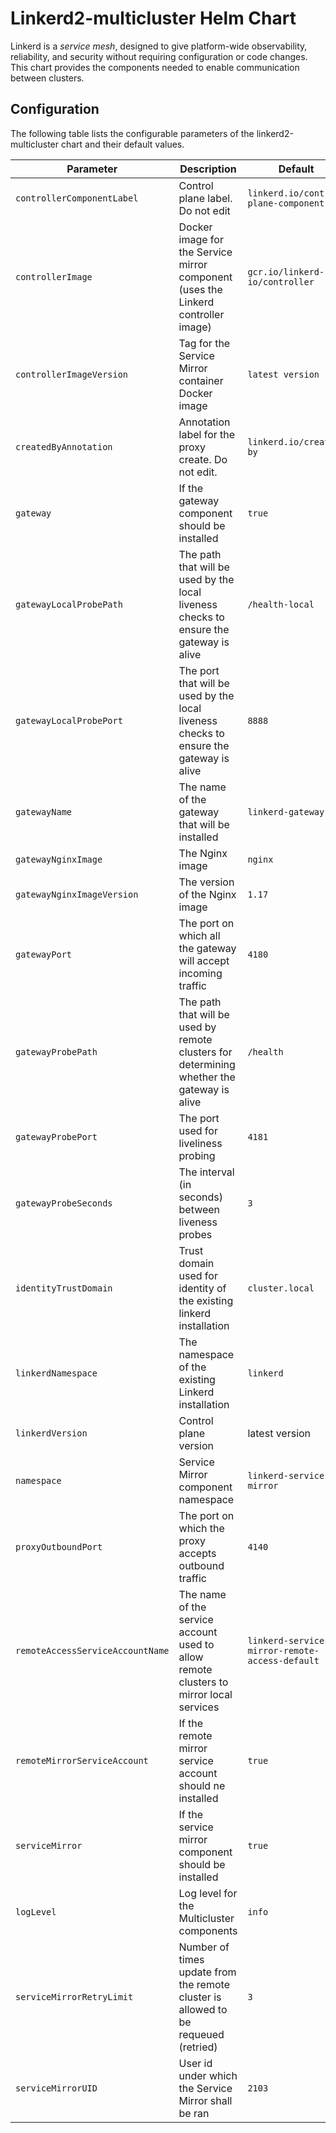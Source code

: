 
# Linkerd2-multicluster Helm Chart

Linkerd is a *service mesh*, designed to give platform-wide observability,
reliability, and security without requiring configuration or code changes. This
chart provides the components needed to enable communication between clusters.

## Configuration

The following table lists the configurable parameters of the
linkerd2-multicluster chart and their default values.

| Parameter                       | Description                                                                                 | Default                                      |
|---------------------------------|---------------------------------------------------------------------------------------------|----------------------------------------------|
|`controllerComponentLabel`       | Control plane label. Do not edit                                                            |`linkerd.io/control-plane-component`          |
|`controllerImage`                | Docker image for the Service mirror component (uses the Linkerd controller image)           |`gcr.io/linkerd-io/controller`                |
|`controllerImageVersion`         | Tag for the Service Mirror container Docker image                                           |`latest version`                              |
|`createdByAnnotation`            | Annotation label for the proxy create. Do not edit.                                         |`linkerd.io/created-by`                       |
|`gateway`                        | If the gateway component should be installed                                                |`true`                                        |
|`gatewayLocalProbePath`          | The path that will be used by the local liveness checks to ensure the gateway is alive      |`/health-local`                               |
|`gatewayLocalProbePort`          | The port that will be used by the local liveness checks to ensure the gateway is alive      |`8888`                                        |
|`gatewayName`                    | The name of the gateway that will be installed                                              |`linkerd-gateway`                             |
|`gatewayNginxImage`              | The Nginx image                                                                             |`nginx`                                       |
|`gatewayNginxImageVersion`       | The version of the Nginx image                                                              |`1.17`                                        |
|`gatewayPort`                    | The port on which all the gateway will accept incoming traffic                              |`4180`                                        |
|`gatewayProbePath`               | The path that will be used by remote clusters for determining whether the gateway is alive  |`/health`                                     |
|`gatewayProbePort`               | The port used for liveliness probing                                                        |`4181`                                        |
|`gatewayProbeSeconds`            | The interval (in seconds) between liveness probes                                           |`3`                                           |
|`identityTrustDomain`            | Trust domain used for identity of the existing linkerd installation                         |`cluster.local`                               |
|`linkerdNamespace`               | The namespace of the existing Linkerd installation                                          |`linkerd`                                     |
|`linkerdVersion`                 | Control plane version                                                                       | latest version                               |
|`namespace`                      | Service Mirror component namespace                                                          |`linkerd-service-mirror`                      |
|`proxyOutboundPort`              | The port on which the proxy accepts outbound traffic                                        |`4140`                                        |
|`remoteAccessServiceAccountName` | The name of the service account used to allow remote clusters to mirror local services      |`linkerd-service-mirror-remote-access-default`|
|`remoteMirrorServiceAccount`     | If the remote mirror service account should ne installed                                    |`true`                                        |
|`serviceMirror`                  | If the service mirror component should be installed                                         |`true`                                        |
|`logLevel`                       | Log level for the Multicluster components                                                   |`info`                                        |
|`serviceMirrorRetryLimit`        | Number of times update from the remote cluster is allowed to be requeued (retried)          |`3`                                           |
|`serviceMirrorUID`               | User id under which the Service Mirror shall be ran                                         |`2103`                                        |
